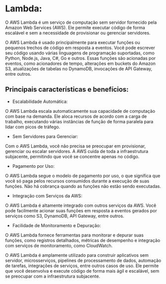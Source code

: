# Lambda:
O AWS Lambda é um serviço de computação sem servidor fornecido pela Amazon Web Services (AWS). Ele permite executar código de forma escalável e sem a necessidade de provisionar ou gerenciar servidores.

O AWS Lambda é usado principalmente para executar funções ou pequenos trechos de código em resposta a eventos. Você pode escrever seu código usando várias linguagens de programação suportadas, como Python, Node.js, Java, C#, Go e outros. Essas funções são acionadas por eventos, como acionadores de tempo, alterações em buckets do Amazon S3, atualizações de tabelas no DynamoDB, invocações de API Gateway, entre outros.

## Principais características e benefícios:
- Escalabilidade Automática: 

O AWS Lambda escala automaticamente sua capacidade de computação com base na demanda. Ele aloca recursos de acordo com a carga de trabalho, executando várias instâncias de função de forma paralela para lidar com picos de tráfego.
- Sem Servidores para Gerenciar: 

Com o AWS Lambda, você não precisa se preocupar em provisionar, gerenciar ou escalar servidores. A AWS cuida de toda a infraestrutura subjacente, permitindo que você se concentre apenas no código.

- Pagamento por Uso: 

O AWS Lambda segue o modelo de pagamento por uso, o que significa que você só paga pelos recursos consumidos durante a execução de suas funções. Não há cobrança quando as funções não estão sendo executadas.

- Integração com Serviços da AWS: 

O AWS Lambda é altamente integrado com outros serviços da AWS. Você pode facilmente acionar suas funções em resposta a eventos gerados por serviços como S3, DynamoDB, API Gateway, entre outros.
- Facilidade de Monitoramento e Depuração: 

O AWS Lambda fornece ferramentas para monitorar e depurar suas funções, como registros detalhados, métricas de desempenho e integração com serviços de monitoramento, como CloudWatch.

O AWS Lambda é amplamente utilizado para construir aplicativos sem servidor, microsserviços, pipelines de processamento de dados, automação de tarefas, integrações de serviços, entre outros casos de uso. Ele permite que você desenvolva e execute código de forma mais ágil e escalável, sem se preocupar com a infraestrutura subjacente.
